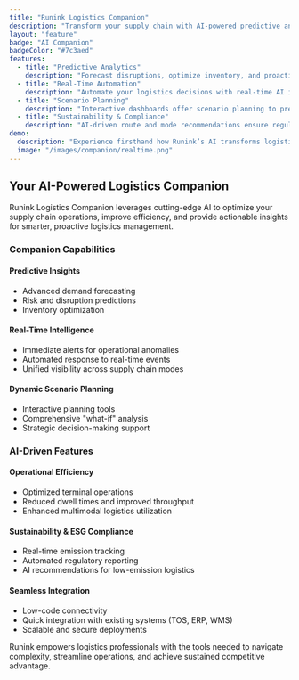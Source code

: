 ```yaml
---
title: "Runink Logistics Companion"
description: "Transform your supply chain with AI-powered predictive analytics, real-time automation, and dynamic scenario planning."
layout: "feature"
badge: "AI Companion"
badgeColor: "#7c3aed"
features:
  - title: "Predictive Analytics"
    description: "Forecast disruptions, optimize inventory, and proactively manage logistics risks using advanced predictive algorithms."
  - title: "Real-Time Automation"
    description: "Automate your logistics decisions with real-time AI insights to reduce delays, costs, and manual intervention."
  - title: "Scenario Planning"
    description: "Interactive dashboards offer scenario planning to prepare for potential disruptions, route optimizations, and compliance requirements."
  - title: "Sustainability & Compliance"
    description: "AI-driven route and mode recommendations ensure regulatory compliance and enhance sustainability goals."
demo:
  description: "Experience firsthand how Runink’s AI transforms logistics through predictive insights and real-time operational intelligence."
  image: "/images/companion/realtime.png"
---
```


## Your AI-Powered Logistics Companion

Runink Logistics Companion leverages cutting-edge AI to optimize your supply chain operations, improve efficiency, and provide actionable insights for smarter, proactive logistics management.

### Companion Capabilities

#### Predictive Insights
- Advanced demand forecasting
- Risk and disruption predictions
- Inventory optimization

#### Real-Time Intelligence
- Immediate alerts for operational anomalies
- Automated response to real-time events
- Unified visibility across supply chain modes

#### Dynamic Scenario Planning
- Interactive planning tools
- Comprehensive "what-if" analysis
- Strategic decision-making support

### AI-Driven Features

#### Operational Efficiency
- Optimized terminal operations
- Reduced dwell times and improved throughput
- Enhanced multimodal logistics utilization

#### Sustainability & ESG Compliance
- Real-time emission tracking
- Automated regulatory reporting
- AI recommendations for low-emission logistics

#### Seamless Integration
- Low-code connectivity
- Quick integration with existing systems (TOS, ERP, WMS)
- Scalable and secure deployments

Runink empowers logistics professionals with the tools needed to navigate complexity, streamline operations, and achieve sustained competitive advantage.